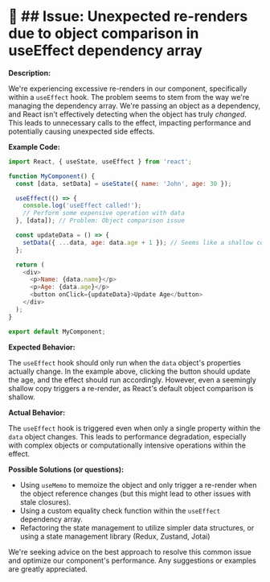 # 🐞 ## Issue: Unexpected re-renders due to object comparison in useEffect dependency array


**Description:**

We're experiencing excessive re-renders in our component, specifically within a `useEffect` hook.  The problem seems to stem from the way we're managing the dependency array. We're passing an object as a dependency, and React isn't effectively detecting when the object has truly *changed*.  This leads to unnecessary calls to the effect, impacting performance and potentially causing unexpected side effects.


**Example Code:**

```javascript
import React, { useState, useEffect } from 'react';

function MyComponent() {
  const [data, setData] = useState({ name: 'John', age: 30 });

  useEffect(() => {
    console.log('useEffect called!');
    // Perform some expensive operation with data
  }, [data]); // Problem: Object comparison issue

  const updateData = () => {
    setData({ ...data, age: data.age + 1 }); // Seems like a shallow copy, but still triggers re-render
  };

  return (
    <div>
      <p>Name: {data.name}</p>
      <p>Age: {data.age}</p>
      <button onClick={updateData}>Update Age</button>
    </div>
  );
}

export default MyComponent;
```

**Expected Behavior:**

The `useEffect` hook should only run when the `data` object's properties actually change.  In the example above, clicking the button should update the age, and the effect should run accordingly.  However, even a seemingly shallow copy triggers a re-render, as React's default object comparison is shallow.


**Actual Behavior:**

The `useEffect` hook is triggered even when only a single property within the `data` object changes.  This leads to performance degradation, especially with complex objects or computationally intensive operations within the effect.


**Possible Solutions (or questions):**

* Using `useMemo` to memoize the object and only trigger a re-render when the object reference changes (but this might lead to other issues with stale closures).
* Using a custom equality check function within the `useEffect` dependency array.
* Refactoring the state management to utilize simpler data structures, or using a state management library (Redux, Zustand, Jotai)

We're seeking advice on the best approach to resolve this common issue and optimize our component's performance.  Any suggestions or examples are greatly appreciated.

